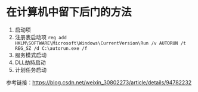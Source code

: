 # 在计算机中留下后门的方法

1. 启动项
2. 注册表启动项 `reg add HKLM\SOFTWARE\Microsoft\Windows\CurrentVersion\Run /v AUTORUN /t REG_SZ /d C:\autorun.exe /f`
3. 服务模式启动
4. DLL劫持启动
5. 计划任务启动

参考链接：https://blog.csdn.net/weixin_30802273/article/details/94782232
